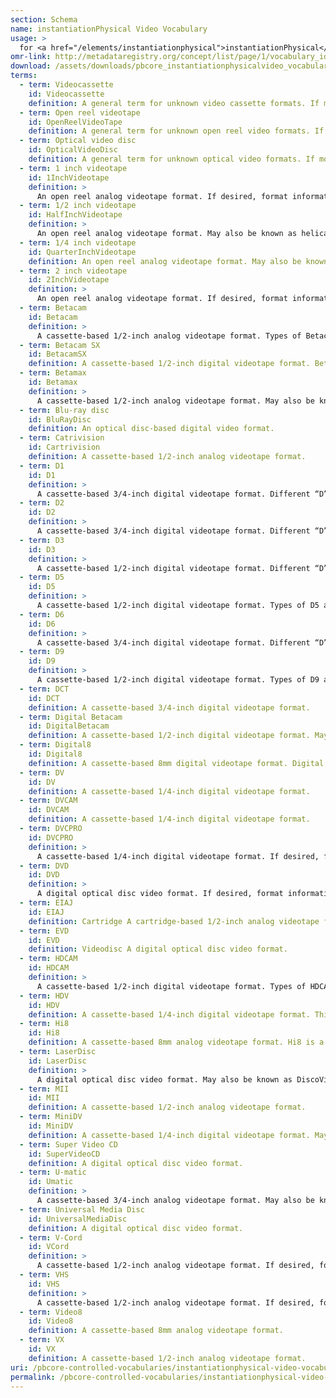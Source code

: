 ```yaml
---
section: Schema
name: instantiationPhysical Video Vocabulary
usage: >
  for <a href="/elements/instantiationphysical">instantiationPhysical</a>
omr-link: http://metadataregistry.org/concept/list/page/1/vocabulary_id/464.html
download: /assets/downloads/pbcore_instantiationphysicalvideo_vocabulary.xlsx
terms:
  - term: Videocassette
    id: Videocassette
    definition: A general term for unknown video cassette formats. If more specific format information is known, please use the appropriate term from the list below.
  - term: Open reel videotape
    id: OpenReelVideoTape
    definition: A general term for unknown open reel video formats. If more specific format information is known, please use the appropriate term from the list below.
  - term: Optical video disc
    id: OpticalVideoDisc
    definition: A general term for unknown optical video formats. If more specific format information is known, please use the appropriate term from the list below.
  - term: 1 inch videotape
    id: 1InchVideotape
    definition: >
      An open reel analog videotape format. If desired, format information can be included after a colon, for example: “1 inch videotape: MVC-10.” Types of 1 inch videotape include MVC-10, PI-3V, EV-200, EL-3400, IVC-700, IVC-800, IVC-900, UV-340, EV-210, BVH-1000, HDV-1000, HDD-1000, SMPTE Type A, SMPTE Type B, and SMPTE Type C.
  - term: 1/2 inch videotape
    id: HalfInchVideotape
    definition: >
      An open reel analog videotape format. May also be known as helical scan tape. If desired, format information can be included after a colon, for example: “1/2 inch videotape: EIAJ Type 1.” Types of 1/2 inch video tape include: CV, EIAJ Type 1, Hawkeye, Recam, V200, and VCR.
  - term: 1/4 inch videotape
    id: QuarterInchVideotape
    definition: An open reel analog videotape format. May also be known as Akai.
  - term: 2 inch videotape
    id: 2InchVideotape
    definition: >
      An open reel analog videotape format. If desired, format information can be included after a colon, for example: “2 inch videotape: Quadruplex.” Types of 2 inch videotape include: Quadruplex, Octaplex, VR-1500, VR-1600, IVC-9000, Helical SV-201, and ACR 25.
  - term: Betacam
    id: Betacam
    definition: >
      A cassette-based 1/2-inch analog videotape format. Types of Betacam also include the higher-quality Betacam SP. This information can be included after a colon, as “Betacam: SP.”
  - term: Betacam SX
    id: BetacamSX
    definition: A cassette-based 1/2-inch digital videotape format. Betacam SX is a digital version of Betacam SP.
  - term: Betamax
    id: Betamax
    definition: >
      A cassette-based 1/2-inch analog videotape format. May also be know as Beta. If desired, format information can be included after a colon, for example: “Betamax: ED.” Types of Betamax also include Beta Hi-Fi, ED Betamax and Super Betamax.
  - term: Blu-ray disc
    id: BluRayDisc
    definition: An optical disc-based digital video format.
  - term: Catrivision
    id: Cartrivision
    definition: A cassette-based 1/2-inch analog videotape format.
  - term: D1
    id: D1
    definition: >
      A cassette-based 3/4-inch digital videotape format. Different “D” formats are not necessarily backwards compatible: for example, a D-2 tape cannot be played on a D-1 machine.
  - term: D2
    id: D2
    definition: >
      A cassette-based 3/4-inch digital videotape format. Different “D” formats are not necessarily backwards compatible: for example, a D-2 tape cannot be played on a D-1 machine.
  - term: D3
    id: D3
    definition: >
      A cassette-based 1/2-inch digital videotape format. Different “D” formats are not necessarily backwards compatible: for example, a D-2 tape cannot be played on a D-1 machine.
  - term: D5
    id: D5
    definition: >
      A cassette-based 1/2-inch digital videotape format. Types of D5 also include D5 HD. This information can be included after a colon, as “D5: HD.” Different “D” formats are not necessarily backwards compatible: for example, a D-2 tape cannot be played on a D-1 machine.
  - term: D6
    id: D6
    definition: >
      A cassette-based 3/4-inch digital videotape format. Different “D” formats are not necessarily backwards compatible: for example, a D-2 tape cannot be played on a D-1 machine.
  - term: D9
    id: D9
    definition: >
      A cassette-based 1/2-inch digital videotape format. Types of D9 also include D9 HD. This information can be included after a colon, as “D9: HD.” Different “D” formats are not necessarily backwards compatible: for example, a D-2 tape cannot be played on a D-1 machine.
  - term: DCT
    id: DCT
    definition: A cassette-based 3/4-inch digital videotape format.
  - term: Digital Betacam
    id: DigitalBetacam
    definition: A cassette-based 1/2-inch digital videotape format. May also be known as DigiBeta or D-Beta. Digital Betacam is a digital version of Betacam SP.
  - term: Digital8
    id: Digital8
    definition: A cassette-based 8mm digital videotape format. Digital Betacam is a digital version of Hi8.
  - term: DV
    id: DV
    definition: A cassette-based 1/4-inch digital videotape format.
  - term: DVCAM
    id: DVCAM
    definition: A cassette-based 1/4-inch digital videotape format.
  - term: DVCPRO
    id: DVCPRO
    definition: >
      A cassette-based 1/4-inch digital videotape format. If desired, format information can be included after a colon, for example: “DVCPro: 25.” Types of DVCPro include DVCPro 25, DVCPro 50, DVCPro Progressive, and DVCPro HD.
  - term: DVD
    id: DVD
    definition: >
      A digital optical disc video format. If desired, format information can be included after a colon, for example: “DVD: DVD-R.” Types of DVD also include DVD+R, DVD+R DL, DVD-R, DVD-RW, and DVD+RW.
  - term: EIAJ
    id: EIAJ
    definition: Cartridge A cartridge-based 1/2-inch analog videotape format.
  - term: EVD
    id: EVD
    definition: Videodisc A digital optical disc video format.
  - term: HDCAM
    id: HDCAM
    definition: >
      A cassette-based 1/2-inch digital videotape format. Types of HDCAM also include HDCAM SR. This information can be included after a colon, as “HDCAM: SR.”
  - term: HDV
    id: HDV
    definition: A cassette-based 1/4-inch digital videotape format. This is a high-definition version of MiniDV.
  - term: Hi8
    id: Hi8
    definition: A cassette-based 8mm analog videotape format. Hi8 is a high-band version of Video8.
  - term: LaserDisc
    id: LaserDisc
    definition: >
      A digital optical disc video format. May also be known as DiscoVision. If desired, format information can be included after a colon, for example: “LaserDisc: CAV.” Types of LaserDisc include CAV, CLV, and CAA.
  - term: MII
    id: MII
    definition: A cassette-based 1/2-inch analog videotape format.
  - term: MiniDV
    id: MiniDV
    definition: A cassette-based 1/4-inch digital videotape format. May also be known as DVC.
  - term: Super Video CD
    id: SuperVideoCD
    definition: A digital optical disc video format.
  - term: U-matic
    id: Umatic
    definition: >
      A cassette-based 3/4-inch analog videotape format. May also be known as 3/4-inch tape. If desired, format information can be included after a colon, for example: “U-matic: S.” Types of U-matic include the smaller U-matic S and the high-quality U-matic SP.
  - term: Universal Media Disc
    id: UniversalMediaDisc
    definition: A digital optical disc video format.
  - term: V-Cord
    id: VCord
    definition: >
      A cassette-based 1/2-inch analog videotape format. If desired, format informatio can be included after a colon, for example: “V-Cord: I.” Types of V-Cord include V-Cord I and V-Cord II.
  - term: VHS
    id: VHS
    definition: >
      A cassette-based 1/2-inch analog videotape format. If desired, format information can be included after a colon, for example: “VHS: S-VHS.” Types of VHS include S-VHS, W-VHS and VHS-C.
  - term: Video8
    id: Video8
    definition: A cassette-based 8mm analog videotape format.
  - term: VX
    id: VX
    definition: A cassette-based 1/2-inch analog videotape format.
uri: /pbcore-controlled-vocabularies/instantiationphysical-video-vocabulary/
permalink: /pbcore-controlled-vocabularies/instantiationphysical-video-vocabulary/
---
```

